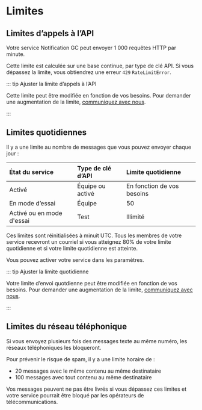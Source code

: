 # Limites

## Limites d’appels à l’API

Votre service Notification GC peut envoyer 1 000 requêtes HTTP par minute.

Cette limite est calculée sur une base continue, par type de clé API. Si vous dépassez la limite, vous obtiendrez une erreur `429` `RateLimitError`.

::: tip Ajuster la limite d’appels à l’API

Cette limite peut être modifiée en fonction de vos besoins. Pour demander une augmentation de la limite, [communiquez avec nous](https://notification.canada.ca/contact?lang=fr).

:::

## Limites quotidiennes

Il y a une limite au nombre de messages que vous pouvez envoyer chaque jour :

|État du service|Type de clé d’API|Limite quotidienne|
|:---|:---|:---|
|Activé|Équipe ou activé|En fonction de vos besoins|
|En mode d’essai|Équipe|50|
|Activé ou en mode d'essai|Test|Illimité|

Ces limites sont réinitialisées à minuit UTC. Tous les membres de votre service recevront un courriel si vous atteignez 80% de votre limite quotidienne et si votre limite quotidienne est atteinte.

Vous pouvez activer votre service dans les paramètres.

::: tip Ajuster la limite quotidienne

Votre limite d’envoi quotdienne peut être modifiée en fonction de vos besoins. Pour demander une augmentation de la limite, [communiquez avec nous](https://notification.canada.ca/contact?lang=fr).

:::

## Limites du réseau téléphonique

Si vous envoyez plusieurs fois des messages texte au même numéro, les réseaux téléphoniques les bloqueront.

Pour prévenir le risque de spam, il y a une limite horaire de :

- 20 messages avec le même contenu au même destinataire
- 100 messages avec tout contenu au même destinataire

Vos messages peuvent ne pas être livrés si vous dépassez ces limites et votre service pourrait être bloqué par les opérateurs de télécommunications.
